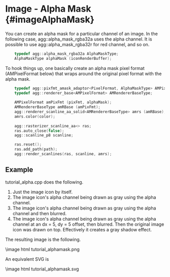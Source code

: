 Image - Alpha Mask {#imageAlphaMask}
====================================

You can create an alpha mask for a particular channel of an image.  In the
following case, agg::alpha_mask_rgba32a uses the alpha channel.  It
is possible to use agg::alpha_mask_rgba32r for red channel, and so on.

```cpp
	typedef agg::alpha_mask_rgba32a AlphaMaskType;
	AlphaMaskType alphaMask (iconRenderBuffer);
```
To hook things up, one basically create an alpha mask pixel format
(AMPixelFormat below) that wraps around the original pixel format
with the alpha mask.

```cpp
	typedef agg::pixfmt_amask_adaptor<PixelFormat, AlphaMaskType> AMPixelFormat;
	typedef agg::renderer_base<AMPixelFormat> AMRendererBaseType;
	
	AMPixelFormat amPixFmt (pixFmt, alphaMask);
	AMRendererBaseType amRBase (amPixFmt);
	agg::renderer_scanline_aa_solid<AMRendererBaseType> amrs (amRBase);
	amrs.color(color);
	
	agg::rasterizer_scanline_aa<> ras;
	ras.auto_close(false);
	agg::scanline_p8 scanline;

	ras.reset();
	ras.add_path(path);
	agg::render_scanlines(ras, scanline, amrs);
```

Example
-------

tutorial_alpha.cpp does the following. 

1. Just the image icon by itself.
2. The image icon's alpha channel being drawn as gray using the alpha channel.
3. The image icon's alpha channel being drawn as gray using the alpha channel
   and then blurred.
4. The image icon's alpha channel being drawn as gray using the alpha channel
   at an dx = 5, dy = 5 offset, then blurred.  Then the original image icon
   was drawn on top.  Effectively it creates a gray shadow effect.

The resulting image is the following.

\image html tutorial_alphamask.png

An equivalent SVG is

\image html tutorial_alphamask.svg
